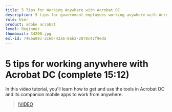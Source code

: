 ```yaml
---
title: 5 Tips for Working Anywhere with Acrobat DC
description: 5 tips for government employees working anywhere with Acrobat DC
role: User
product: adobe acrobat
level: Beginner
thumbnail: 34200.jpg
exl-id: 7486a89c-2c60-42a6-8ab2-2878c42f9eda
---
```

# 5 tips for working anywhere with Acrobat DC (complete 15:12)

In this video tutorial, you'll learn how to get and use the tools in Acrobat DC and its companion mobile apps to work from anywhere.

>[!VIDEO](https://video.tv.adobe.com/v/34200?chaptermarkers=on)

